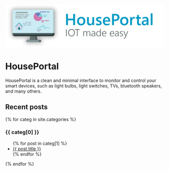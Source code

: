 ![banner](res/HousePortal_banner_readme.png)
# HousePortal

HousePortal is a clean and minimal interface to monitor and control your smart devices, such as light bulbs, light switches, TVs, bluetooth speakers, and many others.

## Recent posts

{% for categ in site.categories %}
  <h3>{{ categ[0] }}</h3>
  <ul>
    {% for post in categ[1] %}
      <li><a href="{{ post.url }}">{{ post.title }}</a></li>
    {% endfor %}
  </ul>
{% endfor %}